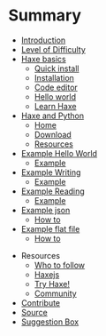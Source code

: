 # Summary

* [Introduction](intro.md)
* [Level of Difficulty](level.md)
* [Haxe basics](haxe/about.md)
   * [Quick install](haxe/quick-install.md)
   * [Installation](haxe/installation.md)
   * [Code editor](haxe/choosing-a-code-editor.md)
   * [Hello world](haxe/hello-world.md)
   * [Learn Haxe](haxe/learn-haxe.md)
* [Haxe and Python](haxepython/about.md)
   * [Home](haxepython/index.md)
   * [Download](haxepython/download.md)
   * [Resources](haxepython/resource.md)
* [Example Hello World](00helloworld/about.md)
   * [Example](00helloworld/example.md)
* [Example Writing](01writing/about.md)
   * [Example](01writing/example.md)
* [Example Reading](02reading/about.md)
   * [Example](02reading/example.md)
* [Example json](08json/about.md)
   * [How to](08json/example.md)
* [Example flat file](09flatfile/about.md)
   * [How to](09flatfile/example.md)
<!-- * [Example SQLite](10sqlite/about.md) -->
   <!-- * [How to](10sqlite/example.md) -->
<!-- * [Example MySQL](11mysql/about.md) -->
   <!-- * [How to](11mysql/example.md) -->
* Resources
   * [Who to follow](follow.md)
   * [Haxejs](http:/matthijskamstra.github.io/haxejs/)
   * [Try Haxe!](http:/try.haxe.org/)
   * [Community](https:/groups.google.com/forum/#!topic/haxelang/)
* [Contribute](contribute.md)
* [Source](https:/github.com/MatthijsKamstra/haxepython/)
* [Suggestion Box](https:/github.com/MatthijsKamstra/haxepython/issues/1)

